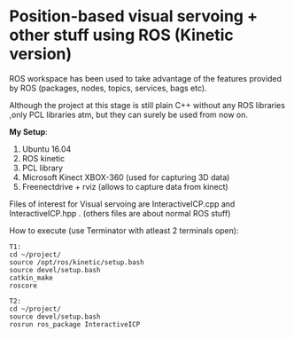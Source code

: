 # Position-based visual servoing + other stuff using ROS (Kinetic version)

ROS workspace has been used to take advantage of the features provided by ROS (packages, nodes, topics, services, bags etc).

Although the project at this stage is still plain C++ without any ROS libraries ,only PCL libraries atm, but they can surely be used from now on.

**My Setup**:

1. Ubuntu 16.04
2. ROS kinetic
3. PCL library
4. Microsoft Kinect XBOX-360 (used for capturing 3D data)
5. Freenectdrive + rviz (allows to capture data from kinect)

Files of interest for Visual servoing are InteractiveICP.cpp and InteractiveICP.hpp .
(others files are about normal ROS stuff)

How to execute (use Terminator with atleast 2 terminals open):
```
T1:
cd ~/project/
source /opt/ros/kinetic/setup.bash
source devel/setup.bash
catkin_make
roscore

T2:
cd ~/project/
source devel/setup.bash
rosrun ros_package InteractiveICP
```